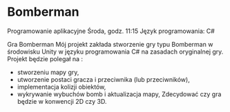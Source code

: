# Bomberman

Programowanie aplikacyjne
Środa, godz. 11:15
Język programowania:  C#

Gra Bomberman
Mój projekt zakłada stworzenie gry typu Bomberman w środowisku Unity w języku programowania C# na zasadach oryginalnej gry.
Projekt będzie polegał na :
-	stworzeniu mapy gry, 
-	utworzenie postaci gracza i przeciwnika (lub przeciwników),
-	implementacja kolizji obiektów,
-	wykrywanie wybuchów bomb i aktualizacja mapy,
Zdecydować czy gra będzie w konwencji 2D czy 3D.

